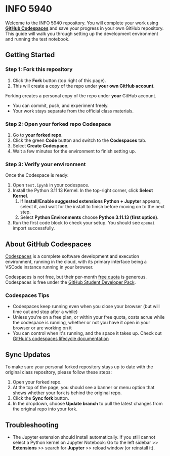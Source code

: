 # INFO 5940 
Welcome to the INFO 5940 repository. You will complete your work using [**GitHub Codespaces**](#about-github-codespaces) and save your progress in your own GitHub repository. This guide will walk you through setting up the development environment and running the test notebook.  

## Getting Started 

### Step 1: Fork this repository 
1. Click the **Fork** button (top right of this page).
2. This will create a copy of the repo under **your own GitHub account**.

Forking creates a personal copy of the repo under **your** GitHub account.  
- You can commit, push, and experiment freely.  
- Your work stays separate from the official class materials.

### Step 2: Open your forked repo Codespace
1. Go to **your forked repo**.
2. Click the green **Code** button and switch to the **Codespaces** tab.  
3. Select **Create Codespace**.
4. Wait a few minutes for the environment to finish setting up.

### Step 3: Verify your environment 
Once the Codespace is ready: 
1. Open `test.ipynb` in your codespace.
2. Install the Python 3.11.13 Kernel.  In the top-right corner, click **Select Kernel**.
    1. If **Install/Enable suggested extensions Python + Jupyter** appears, select it, and wait for the install to finish before moving on to the next step.
    2. Select **Python Environments** choose **Python 3.11.13 (first option)**.
3. Run the first code block to check your setup. You should see `openai` import successfully.

## About GitHub Codespaces

[Codespaces](https://docs.github.com/en/codespaces) is a complete software development and execution environment, running in the cloud, with its primary interface being a VSCode instance running in your browser.

Codespaces is not free, but their per-month [free quota](https://docs.github.com/en/billing/concepts/product-billing/github-codespaces#free-quota) is generous.  Codespaces is free under the [GitHub Student Developer Pack](https://education.github.com/pack#github-codespaces).

### Codespaces Tips

* Codespaces keep running even when you close your browser (but will time out and stop after a while)
* Unless you're on a free plan, or within your free quota, costs acrue while the codespace is running, whether or not you have it open in your browser or are working on it
* You can control when it's running, and the space it takes up.  Check out [GitHub's codespaces lifecycle documentation](https://docs.github.com/en/codespaces/about-codespaces/understanding-the-codespace-lifecycle)

## Sync Updates 
To make sure your personal forked repository stays up to date with the original class repository, please follow these steps:
1. Open your forked repo.
2. At the top of the page, you should see a banner or menu option that shows whether your fork is behind the original repo.
3. Click the **Sync fork** button.
4. In the dropdown, choose **Update branch** to pull the latest changes from the original repo into your fork.

## Troubleshooting
- The Jupyter extension should install automatically. If you still cannot select a Python kernel on Jupyter Notebook: Go to the left sidebar >> **Extensions** >> search for **Jupyter** >> reload window (or reinstall it).   